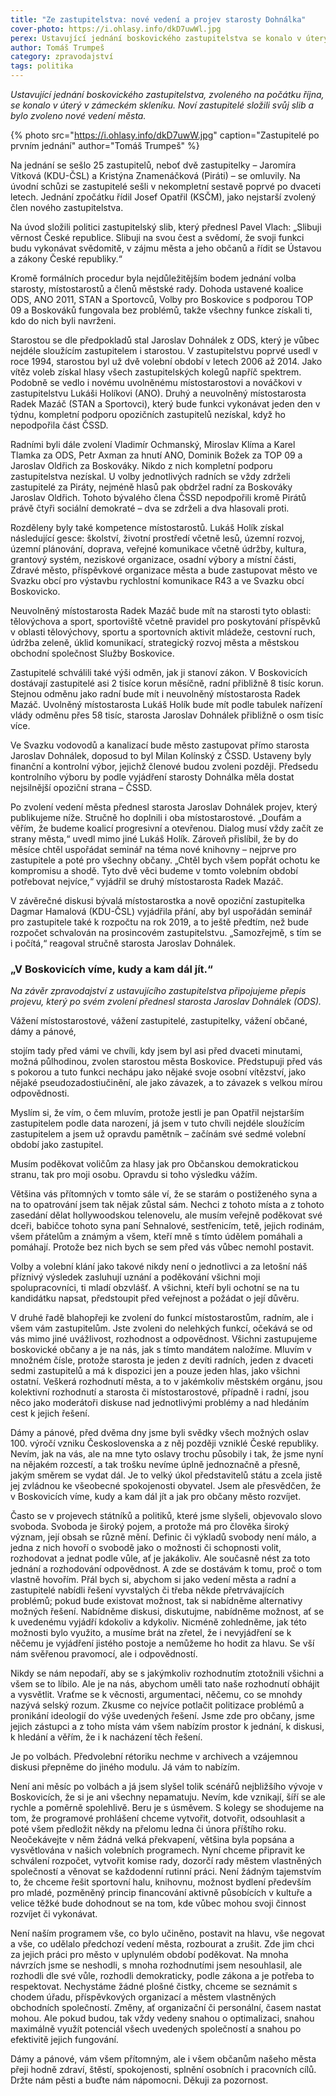 ```yaml
---
title: "Ze zastupitelstva: nové vedení a projev starosty Dohnálka"
cover-photo: https://i.ohlasy.info/dkD7uwWl.jpg
perex: Ustavující jednání boskovického zastupitelstva se konalo v úterý v zámeckém skleníku. Noví zastupitelé složili svůj slib a bylo zvoleno nové vedení města.
author: Tomáš Trumpeš
category: zpravodajství
tags: politika
---
```


*Ustavující jednání boskovického zastupitelstva, zvoleného na počátku října, se konalo v úterý v zámeckém skleníku. Noví zastupitelé složili svůj slib a bylo zvoleno nové vedení města.*

{% photo src="https://i.ohlasy.info/dkD7uwW.jpg" caption="Zastupitelé po prvním jednání" author="Tomáš Trumpeš" %}

Na jednání se sešlo 25 zastupitelů, neboť dvě zastupitelky – Jaromíra Vítková (KDU-ČSL) a Kristýna Znamenáčková (Piráti) – se omluvily. Na úvodní schůzi se zastupitelé sešli v nekompletní sestavě poprvé po dvaceti letech. Jednání zpočátku řídil Josef Opatřil (KSČM), jako nejstarší zvolený člen nového zastupitelstva.

Na úvod složili politici zastupitelský slib, který přednesl Pavel Vlach: „Slibuji věrnost České republice. Slibuji na svou čest a svědomí, že svoji funkci budu vykonávat svědomitě, v zájmu města a jeho občanů a řídit se Ústavou a zákony České republiky.“

Kromě formálních procedur byla nejdůležitějším bodem jednání volba starosty, místostarostů a členů městské rady. Dohoda ustavené koalice ODS, ANO 2011, STAN a Sportovců, Volby pro Boskovice s podporou TOP 09 a Boskováků fungovala bez problémů, takže všechny funkce získali ti, kdo do nich byli navrženi.

Starostou se dle předpokladů stal Jaroslav Dohnálek z ODS, který je vůbec nejdéle sloužícím zastupitelem i starostou. V zastupitelstvu poprvé usedl v roce 1994, starostou byl už dvě volební období v letech 2006 až 2014. Jako vítěz voleb získal hlasy všech zastupitelských kolegů napříč spektrem. Podobně se vedlo i novému uvolněnému místostarostovi a nováčkovi v zastupitelstvu Lukáši Holíkovi (ANO). Druhý a neuvolněný místostarosta Radek Mazáč (STAN a Sportovci), který bude funkci vykonávat jeden den v týdnu, kompletní podporu opozičních zastupitelů nezískal, když ho nepodpořila část ČSSD.

Radními byli dále zvolení Vladimír Ochmanský, Miroslav Klíma a Karel Tlamka za ODS, Petr Axman za hnutí ANO, Dominik Božek za TOP 09 a Jaroslav Oldřich za Boskováky. Nikdo z nich kompletní podporu zastupitelstva nezískal. U volby jednotlivých radních se vždy zdrželi zastupitelé za Piráty, nejméně hlasů pak obdržel radní za Boskováky Jaroslav Oldřich. Tohoto bývalého člena ČSSD nepodpořili kromě Pirátů právě čtyři sociální demokraté – dva se zdrželi a dva hlasovali proti.

Rozděleny byly také kompetence místostarostů. Lukáš Holík získal následující gesce: školství, životní prostředí včetně lesů, územní rozvoj, územní plánování, doprava, veřejné komunikace včetně údržby, kultura, grantový systém, neziskové organizace, osadní výbory a místní části, Zdravé město, příspěvkové organizace města a bude zastupovat město ve Svazku obcí pro výstavbu rychlostní komunikace R43 a ve Svazku obcí Boskovicko.

Neuvolněný místostarosta Radek Mazáč bude mít na starosti tyto oblasti: tělovýchova a sport, sportoviště včetně pravidel pro poskytování příspěvků v oblasti tělovýchovy, sportu a sportovních aktivit mládeže, cestovní ruch, údržba zeleně, úklid komunikací, strategický rozvoj města a městskou obchodní společnost Služby Boskovice.

Zastupitelé schválili také výši odměn, jak ji stanoví zákon. V Boskovicích dostávají zastupitelé asi 2 tisíce korun měsíčně, radní přibližně 8 tisíc korun. Stejnou odměnu jako radní bude mít i neuvolněný místostarosta Radek Mazáč. Uvolněný místostarosta Lukáš Holík bude mít podle tabulek nařízení vlády odměnu přes 58 tisíc, starosta Jaroslav Dohnálek přibližně o osm tisíc více.

Ve Svazku vodovodů a kanalizací bude město zastupovat přímo starosta Jaroslav Dohnálek, doposud to byl Milan Kolínský z ČSSD. Ustaveny byly finanční a kontrolní výbor, jejichž členové budou zvoleni později. Předsedu kontrolního výboru by podle vyjádření starosty Dohnálka měla dostat nejsilnější opoziční strana – ČSSD.

Po zvolení vedení města přednesl starosta Jaroslav Dohnálek projev, který publikujeme níže. Stručně ho doplnili i oba místostarostové. „Doufám a věřím, že budeme koalicí progresivní a otevřenou. Dialog musí vždy začít ze strany města,“ uvedl mimo jiné Lukáš Holík. Zároveň přislíbil, že by do měsíce chtěl uspořádat seminář na téma nové knihovny – nejprve pro zastupitele a poté pro všechny občany. „Chtěl bych všem popřát ochotu ke kompromisu a shodě. Tyto dvě věci budeme v tomto volebním období potřebovat nejvíce,“ vyjádřil se druhý místostarosta Radek Mazáč.

V závěrečné diskusi bývalá místostarostka a nově opoziční zastupitelka Dagmar Hamalová (KDU-ČSL) vyjádřila přání, aby byl uspořádán seminář pro zastupitele také k rozpočtu na rok 2019, a to ještě předtím, než bude rozpočet schvalován na prosincovém zastupitelstvu. „Samozřejmě, s tím se i počítá,“ reagoval stručně starosta Jaroslav Dohnálek.

### „V Boskovicích víme, kudy a kam dál jít.“

*Na závěr zpravodajství z ustavujícího zastupitelstva připojujeme přepis projevu, který po svém zvolení přednesl starosta Jaroslav Dohnálek (ODS).*

Vážení místostarostové, vážení zastupitelé, zastupitelky, vážení občané, dámy a pánové,

stojím tady před vámi ve chvíli, kdy jsem byl asi před dvaceti minutami, možná půlhodinou, zvolen starostou města Boskovice. Předstupuji před vás s pokorou a tuto funkci nechápu jako nějaké svoje osobní vítězství, jako nějaké pseudozadostiučinění, ale jako závazek, a to závazek s velkou mírou odpovědnosti.

Myslím si, že vím, o čem mluvím, protože jestli je pan Opatřil nejstarším zastupitelem podle data narození, já jsem v tuto chvíli nejdéle sloužícím zastupitelem a jsem už opravdu pamětník – začínám své sedmé volební období jako zastupitel.

Musím poděkovat voličům za hlasy jak pro Občanskou demokratickou stranu, tak pro moji osobu. Opravdu si toho výsledku vážím.

Většina vás přítomných v tomto sále ví, že se starám o postiženého syna a na to opatrování jsem tak nějak zůstal sám. Nechci z tohoto místa a z tohoto zasedání dělat hollywoodskou telenovelu, ale musím veřejně poděkovat své dceři, babičce tohoto syna paní Sehnalové, sestřenicím, tetě, jejich rodinám, všem přátelům a známým a všem, kteří mně s tímto údělem pomáhali a pomáhají. Protože bez nich bych se sem před vás vůbec nemohl postavit.

Volby a volební klání jako takové nikdy není o jednotlivci a za letošní náš příznivý výsledek zasluhují uznání a poděkování všichni moji spolupracovníci, ti mladí obzvlášť. A všichni, kteří byli ochotní se na tu kandidátku napsat, předstoupit před veřejnost a požádat o její důvěru.

V druhé řadě blahopřeji ke zvolení do funkcí místostarostům, radním, ale i všem vám zastupitelům. Jste zvoleni do nelehkých funkcí, očekává se od vás mimo jiné uvážlivost, rozhodnost a odpovědnost. Všichni zastupujeme boskovické občany a je na nás, jak s tímto mandátem naložíme. Mluvím v množném čísle, protože starosta je jeden z devíti radních, jeden z dvaceti sedmi zastupitelů a má k dispozici jen a pouze jeden hlas, jako všichni ostatní. Veškerá rozhodnutí města, a to v jakémkoliv městském orgánu, jsou kolektivní rozhodnutí a starosta či místostarostové, případně i radní, jsou něco jako moderátoři diskuse nad jednotlivými problémy a nad hledáním cest k jejich řešení.

Dámy a pánové, před dvěma dny jsme byli svědky všech možných oslav 100. výročí vzniku Československa a z něj později vzniklé České republiky. Nevím, jak na vás, ale na mne tyto oslavy trochu působily i tak, že jsme nyní na nějakém rozcestí, a tak trošku nevíme úplně jednoznačně a přesně, jakým směrem se vydat dál. Je to velký úkol představitelů státu a zcela jistě jej zvládnou ke všeobecné spokojenosti obyvatel. Jsem ale přesvědčen, že v Boskovicích víme, kudy a kam dál jít a jak pro občany město rozvíjet.

Často se v projevech státníků a politiků, které jsme slyšeli, objevovalo slovo svoboda. Svoboda je široký pojem, a protože má pro člověka široký význam, její obsah se různě mění. Definic či výkladů svobody není málo, a jedna z nich hovoří o svobodě jako o možnosti či schopnosti volit, rozhodovat a jednat podle vůle, ať je jakákoliv. Ale současně nést za toto jednání a rozhodování odpovědnost. A zde se dostávám k tomu, proč o tom vlastně hovořím. Přál bych si, abychom si jako vedení města a radní a zastupitelé nabídli řešení vyvstalých či třeba někde přetrvávajících problémů; pokud bude existovat možnost, tak si nabídněme alternativy možných řešení. Nabídněme diskusi, diskutujme, nabídněme možnost, ať se k uvedenému vyjádří kdokoliv a kdykoliv. Nicméně zohledněme, jak této možnosti bylo využito, a musíme brát na zřetel, že i nevyjádření se k něčemu je vyjádření jistého postoje a nemůžeme ho hodit za hlavu. Se vší nám svěřenou pravomocí, ale i odpovědností.

Nikdy se nám nepodaří, aby se s jakýmkoliv rozhodnutím ztotožnili všichni a všem se to líbilo. Ale je na nás, abychom uměli tato naše rozhodnutí obhájit a vysvětlit. Vraťme se k věcnosti, argumentaci, něčemu, co se mnohdy nazývá selský rozum. Zkusme co nejvíce potlačit politizace problémů a pronikání ideologií do výše uvedených řešení. Jsme zde pro občany, jsme jejich zástupci a z toho místa vám všem nabízím prostor k jednání, k diskusi, k hledání a věřím, že i k nacházení těch řešení.

Je po volbách. Předvolební rétoriku nechme v archivech a vzájemnou diskusi přepněme do jiného modulu. Já vám to nabízím.

Není ani měsíc po volbách a já jsem slyšel tolik scénářů nejbližšího vývoje v Boskovicích, že si je ani všechny nepamatuju. Nevím, kde vznikají, šíří se ale rychle a poměrně spolehlivě. Beru je s úsměvem. S kolegy se shodujeme na tom, že programové prohlášení chceme vytvořit, dotvořit, odsouhlasit a poté všem předložit někdy na přelomu ledna či února příštího roku. Neočekávejte v něm žádná velká překvapení, většina byla popsána a vysvětlována v našich volebních programech. Nyní chceme připravit ke schválení rozpočet, vytvořit komise rady, dozorčí rady městem vlastněných společností a věnovat se každodenní rutinní práci. Není žádným tajemstvím to, že chceme řešit sportovní halu, knihovnu, možnost bydlení především pro mladé, pozměněný princip financování aktivně působících v kultuře a velice těžké bude dohodnout se na tom, kde vůbec mohou svoji činnost rozvíjet či vykonávat.

Není naším programem vše, co bylo učiněno, postavit na hlavu, vše negovat a vše, co udělalo předchozí vedení města, rozbourat a zrušit. Zde jim chci za jejich práci pro město v uplynulém období poděkovat. Na mnoha návrzích jsme se neshodli, s mnoha rozhodnutími jsem nesouhlasil, ale rozhodli dle své vůle, rozhodli demokraticky, podle zákona a je potřeba to respektovat. Nechystáme žádné plošné čistky, chceme se seznámit s chodem úřadu, příspěvkových organizací a městem vlastněných obchodních společností. Změny, ať organizační či personální, časem nastat mohou. Ale pokud budou, tak vždy vedeny snahou o optimalizaci, snahou maximálně využít potenciál všech uvedených společností a snahou po efektivitě jejich fungování.

Dámy a pánové, vám všem přítomným, ale i všem občanům našeho města přeji hodně zdraví, štěstí, spokojenosti, splnění osobních i pracovních cílů. Držte nám pěsti a buďte nám nápomocni. Děkuji za pozornost.
